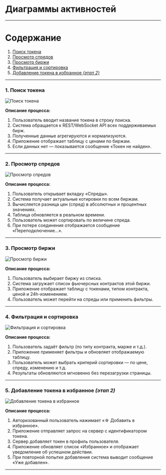 # Диаграммы активностей

---

# Содержание
1. [Поиск токена](#1)
2. [Просмотр спредов](#2)
3. [Просмотр биржи](#3)
4. [Фильтрация и сортировка](#4)
5. [Добавление токена в избранное *(этап 2)*](#5)

---

### 1. Поиск токена <a name="1"></a>

![Поиск токена](diagrams/activity/ActivityDiagram_SearchToken.png)

**Описание процесса:**
1. Пользователь вводит название токена в строку поиска.  
2. Система обращается к REST/WebSocket API всех поддерживаемых бирж.  
3. Полученные данные агрегируются и нормализуются.  
4. Приложение отображает таблицу с ценами по биржам.  
5. Если данных нет — показывается сообщение «Токен не найден».

---

### 2. Просмотр спредов <a name="2"></a>

![Просмотр спредов](diagrams/activity/ActivityDiagram_ViewSpreads.png)

**Описание процесса:**
1. Пользователь открывает вкладку «Спреды».  
2. Система получает актуальные котировки по всем биржам.  
3. Вычисляется разница цен (спред) в абсолютных и процентных значениях.  
4. Таблица обновляется в реальном времени.  
5. Пользователь может сортировать по величине спреда.  
6. При потере соединения отображается сообщение «Переподключение...».

---

### 3. Просмотр биржи <a name="3"></a>

![Просмотр биржи](diagrams/activity/ActivityDiagram_ViewExchange.png)

**Описание процесса:**
1. Пользователь выбирает биржу из списка.  
2. Система загружает список фьючерсных контрактов этой биржи.  
3. Приложение отображает таблицу с токенами, типом контракта, ценой и 24h-изменением.  
4. Пользователь может перейти на спреды или применить фильтры.

---

### 4. Фильтрация и сортировка <a name="4"></a>

![Фильтрация и сортировка](diagrams/activity/ActivityDiagram_FilterAndSort.png)

**Описание процесса:**
1. Пользователь задаёт фильтр (по типу контракта, марже и т.д.).  
2. Приложение применяет фильтры и обновляет отображаемую таблицу.  
3. Пользователь может выбрать критерий сортировки — по цене, спреду, изменению и т.д.  
4. Результаты обновляются мгновенно без перезагрузки страницы.

---

### 5. Добавление токена в избранное *(этап 2)* <a name="5"></a>

![Добавление токена в избранное](diagrams/activity/ActivityDiagram_AddFavorite.png)

**Описание процесса:**
1. Авторизованный пользователь нажимает «☆ Добавить в избранное».  
2. Приложение отправляет запрос на сервер с идентификатором токена.  
3. Сервер добавляет токен в профиль пользователя.  
4. Приложение обновляет список «Избранное» и отображает уведомление об успешном действии.  
5. При повторной попытке добавления система выводит сообщение «Уже добавлен».

---
